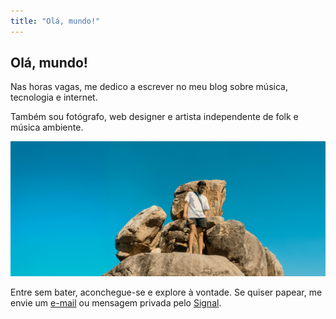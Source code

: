 ```yaml
---
title: "Olá, mundo!"
---
```


## Olá, mundo!

Nas horas vagas, me dedico a escrever no meu blog sobre música, tecnologia e internet.

Também sou fotógrafo, web designer e artista independente de folk e música ambiente.

![Fotografia artisticamente manipulada de Breno Santana, também conhecido como Coaxito, em pé sobre rochas no Parque Ecológico Pedra do Sino, Piranhas, Alagoas. Ele veste camiseta branca, shorts escuros, bolsa preta tiracolo, barba cheia escura e óculos pretos sob um céu azul intenso.](banner_de_artista.jpg)

Entre sem bater, aconchegue-se e explore à vontade. Se quiser papear, me envie um [e-mail](mailto:breno@coaxito.com) ou mensagem privada pelo [Signal](/https://signal.me/#eu/JlXRcst4vpj8540jixOyvLeXl0GtauK-FWZ9rf-xoHI38AzOkxVLELnGyA5gt-z5).